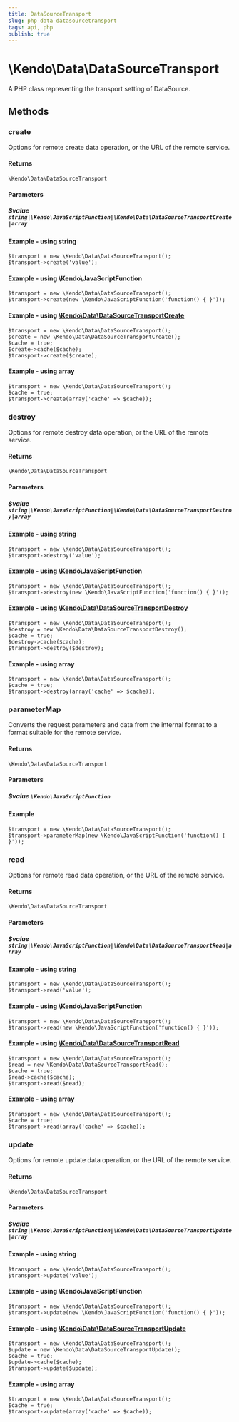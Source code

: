 ```yaml
---
title: DataSourceTransport
slug: php-data-datasourcetransport
tags: api, php
publish: true
---
```


# \Kendo\Data\DataSourceTransport

A PHP class representing the transport setting of DataSource.


## Methods

### create

Options for remote create data operation, or the URL of the remote service.

#### Returns
`\Kendo\Data\DataSourceTransport`

#### Parameters

##### $value `string|\Kendo\JavaScriptFunction|\Kendo\Data\DataSourceTransportCreate|array`




#### Example  - using string
    $transport = new \Kendo\Data\DataSourceTransport();
    $transport->create('value');

#### Example  - using \Kendo\JavaScriptFunction
    $transport = new \Kendo\Data\DataSourceTransport();
    $transport->create(new \Kendo\JavaScriptFunction('function() { }'));


#### Example - using [\Kendo\Data\DataSourceTransportCreate](/api/wrappers/php/Kendo/Data/DataSourceTransportCreate)

    $transport = new \Kendo\Data\DataSourceTransport();
    $create = new \Kendo\Data\DataSourceTransportCreate();
    $cache = true;
    $create->cache($cache);
    $transport->create($create);

#### Example - using array

    $transport = new \Kendo\Data\DataSourceTransport();
    $cache = true;
    $transport->create(array('cache' => $cache));

### destroy

Options for remote destroy data operation, or the URL of the remote service.

#### Returns
`\Kendo\Data\DataSourceTransport`

#### Parameters

##### $value `string|\Kendo\JavaScriptFunction|\Kendo\Data\DataSourceTransportDestroy|array`




#### Example  - using string
    $transport = new \Kendo\Data\DataSourceTransport();
    $transport->destroy('value');

#### Example  - using \Kendo\JavaScriptFunction
    $transport = new \Kendo\Data\DataSourceTransport();
    $transport->destroy(new \Kendo\JavaScriptFunction('function() { }'));


#### Example - using [\Kendo\Data\DataSourceTransportDestroy](/api/wrappers/php/Kendo/Data/DataSourceTransportDestroy)

    $transport = new \Kendo\Data\DataSourceTransport();
    $destroy = new \Kendo\Data\DataSourceTransportDestroy();
    $cache = true;
    $destroy->cache($cache);
    $transport->destroy($destroy);

#### Example - using array

    $transport = new \Kendo\Data\DataSourceTransport();
    $cache = true;
    $transport->destroy(array('cache' => $cache));

### parameterMap
Converts the request parameters and data from the internal format to a format suitable for the remote service.

#### Returns
`\Kendo\Data\DataSourceTransport`

#### Parameters

##### $value `\Kendo\JavaScriptFunction`



#### Example 
    $transport = new \Kendo\Data\DataSourceTransport();
    $transport->parameterMap(new \Kendo\JavaScriptFunction('function() { }'));

### read

Options for remote read data operation, or the URL of the remote service.

#### Returns
`\Kendo\Data\DataSourceTransport`

#### Parameters

##### $value `string|\Kendo\JavaScriptFunction|\Kendo\Data\DataSourceTransportRead|array`




#### Example  - using string
    $transport = new \Kendo\Data\DataSourceTransport();
    $transport->read('value');

#### Example  - using \Kendo\JavaScriptFunction
    $transport = new \Kendo\Data\DataSourceTransport();
    $transport->read(new \Kendo\JavaScriptFunction('function() { }'));


#### Example - using [\Kendo\Data\DataSourceTransportRead](/api/wrappers/php/Kendo/Data/DataSourceTransportRead)

    $transport = new \Kendo\Data\DataSourceTransport();
    $read = new \Kendo\Data\DataSourceTransportRead();
    $cache = true;
    $read->cache($cache);
    $transport->read($read);

#### Example - using array

    $transport = new \Kendo\Data\DataSourceTransport();
    $cache = true;
    $transport->read(array('cache' => $cache));

### update

Options for remote update data operation, or the URL of the remote service.

#### Returns
`\Kendo\Data\DataSourceTransport`

#### Parameters

##### $value `string|\Kendo\JavaScriptFunction|\Kendo\Data\DataSourceTransportUpdate|array`




#### Example  - using string
    $transport = new \Kendo\Data\DataSourceTransport();
    $transport->update('value');

#### Example  - using \Kendo\JavaScriptFunction
    $transport = new \Kendo\Data\DataSourceTransport();
    $transport->update(new \Kendo\JavaScriptFunction('function() { }'));


#### Example - using [\Kendo\Data\DataSourceTransportUpdate](/api/wrappers/php/Kendo/Data/DataSourceTransportUpdate)

    $transport = new \Kendo\Data\DataSourceTransport();
    $update = new \Kendo\Data\DataSourceTransportUpdate();
    $cache = true;
    $update->cache($cache);
    $transport->update($update);

#### Example - using array

    $transport = new \Kendo\Data\DataSourceTransport();
    $cache = true;
    $transport->update(array('cache' => $cache));

